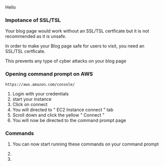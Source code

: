 Hello 

### Impotance of SSL/TSL

Your blog page would work without an SSL/TSL certficate but it is not recommended as it is unsafe.

In order to make your Blog page safe for users to visit, you need an SSL/TSL certficate.

This prevents any type of cyber attacks on your blog page


### Opening command prompt on AWS

```
https://aws.amazon.com/console/
```

1. Login with your credentials
2. start your instance
3. Click on connect
4. You will directed to " EC2 Instance connect " tab
5. Scroll down and click the yellow " Connect "
6. You will now be directed to the command prompt page

### Commands

1. You can now start running these commands on your command prompt

2. 
3. 
